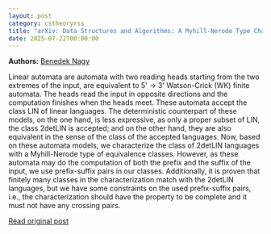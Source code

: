 ```yaml
---
layout: post
category: cstheoryrss
title: "arXiv: Data Structures and Algorithms: A Myhill-Nerode Type Characterization of 2detLIN Languages"
date: 2025-07-22T00:00:00
---
```


**Authors:** [Benedek Nagy](https://dblp.uni-trier.de/search?q=Benedek+Nagy)

Linear automata are automata with two reading heads starting from the two
extremes of the input, are equivalent to 5' -> 3' Watson-Crick (WK) finite
automata. The heads read the input in opposite directions and the computation
finishes when the heads meet. These automata accept the class LIN of linear
languages. The deterministic counterpart of these models, on the one hand, is
less expressive, as only a proper subset of LIN, the class 2detLIN is accepted;
and on the other hand, they are also equivalent in the sense of the class of
the accepted languages. Now, based on these automata models, we characterize
the class of 2detLIN languages with a Myhill-Nerode type of equivalence
classes. However, as these automata may do the computation of both the prefix
and the suffix of the input, we use prefix-suffix pairs in our classes.
Additionally, it is proven that finitely many classes in the characterization
match with the 2detLIN languages, but we have some constraints on the used
prefix-suffix pairs, i.e., the characterization should have the property to be
complete and it must not have any crossing pairs.

[Read original post](http://arxiv.org/abs/2507.15316v1)
